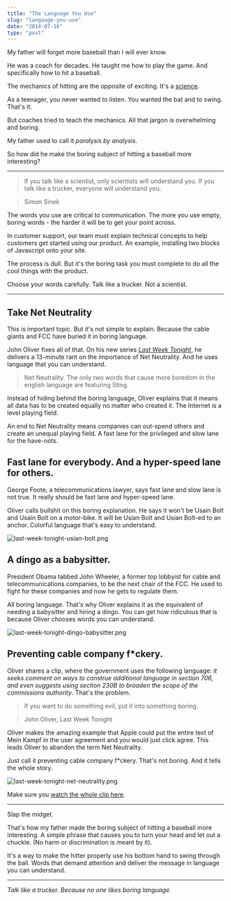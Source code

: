 ```yaml
---
title: "The Language You Use"
slug: "langauge-you-use"
date: "2014-07-16"
type: "post"
---
```



My father will forget more baseball than I will ever know. 

He was a coach for decades. He taught me how to play the game. And specifically how to hit a baseball. 

The mechanics of hitting are the opposite of exciting. It's a [science](http://www.amazon.com/The-Science-Hitting-Ted-Williams/dp/0671621033). 

As a teenager, you never wanted to listen. You wanted the bat and to swing. That's it. 

But coaches tried to teach the mechanics. All that jargon is overwhelming and boring. 

My father used to call it *paralysis by analysis*.

So how did he make the boring subject of hitting a baseball more interesting? 

* * * 

> If you talk like a scientist, only scientists will understand you. If you talk like a trucker, everyone will understand you.

> Simon Sinek 

The words you use are critical to communication. The more you use empty, boring words - the harder it will be to get your point across. 

In customer support, our team must explain technical concepts to help customers get started using our product. An example, installing two blocks of Javascript onto your site. 

The process is dull. But it's the boring task you must complete to do all the cool things with the product. 

Choose your words carefully. Talk like a trucker. Not a scientist. 

* * * 

## Take Net Neutrality 

This is important topic. But it's not simple to explain. Because the cable giants and FCC have buried it in boring language. 

John Oliver fixes all of that. On his new series *[Last Week Tonight](https://twitter.com/LastWeekTonight)*, he delivers a 13-minute rant on the importance of Net Neutrality. And he uses language that you can understand. 

> Net Neutrality. The only two words that cause more boredom in the english language are featuring Sting. 

Instead of hiding behind the boring language, Oliver explains that it means all data has to be created equally no matter who created it. The Internet is a level playing field. 

An end to Net Neutrality means companies can out-spend others and create an unequal playing field. A fast lane for the privileged and slow lane for the have-nots.  

## Fast lane for everybody. And a hyper-speed lane for others. 

George Foote, a telecommunications lawyer, says fast lane and slow lane is not true. It really should be fast lane and hyper-speed lane. 

Oliver calls bullshit on this boring explanation. He says it won't be Usain Bolt and Usain Bolt on a motor-bike. It will be Usian Bolt and Usian Bolt-ed to an anchor. Colorful language that's easy to understand.  

![last-week-tonight-usian-bolt.png](https://draftin.com:443/images/17753?token=lW4JuuYBf9wqIY21u_XbolHeEPkauYHulcOTkYlMV9XQeoK9MHjihkUlnfpojwDS_8J2fm3eKkXEdqHond1_g0U) 

## A dingo as a babysitter. 

President Obama tabbed John Wheeler, a former top lobbyist for cable and telecommunications companies, to be the next chair of the FCC. He used to fight for these companies and now he gets to regulate them. 

All boring language. That's why Oliver explains it as the equivalent of needing a babysitter and hiring a dingo. You can get how ridiculous that is because Oliver chooses words you can understand. 

![last-week-tonight-dingo-babysitter.png](https://draftin.com:443/images/17755?token=uWyy8XOhRi5rarecSJ3AOCNLZhbDrfyetYgY2GesWPhA9Gn6WkX_S2JQag6CJknT74t-9-dJH0Uk4JMclkUX4jA) 

## Preventing cable company f*ckery. 

Oliver shares a clip, where the government uses the following language: *it seeks comment on ways to construe additional language in section 706, and even suggests using section 230B to broaden the scope of the commissions authority*. That's the problem. 

> If you want to do something evil, put it into something boring. 

> John Oliver, Last Week Tonight

Oliver makes the amazing example that Apple could put the entire text of Mein Kampf in the user agreement and you would just click agree. This leads Oliver to abandon the term Net Neutrality. 

Just call it preventing cable company f*ckery. That's not boring. And it tells the whole story. 

![last-week-tonight-net-neutrality.png](https://draftin.com:443/images/17757?token=_ta9E08D_0TIGT7nesGMT9TTLq4MucOYbYypMA-XOIDeHOTadDbMjEzGOfAx_akxc_-9EMWtkKIMw28VPSbS8vc) 

Make sure you [watch the whole clip here](https://www.youtube.com/watch?v=fpbOEoRrHyU&feature=kp). 

* * * 

Slap the midget. 

That's how my father made the boring subject of hitting a baseball more interesting. A simple phrase that causes you to turn your head and let out a chuckle. (No harm or discrimination is meant by it). 

It's a way to make the hitter properly use his bottom hand to swing through the ball. Words that demand attention and deliver the message in language you can understand. 

* * * 

*Talk like a trucker. Because no one likes boring language.*


 


